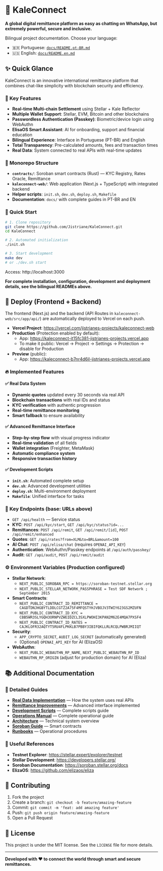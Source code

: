 # 🌿 KaleConnect

**A global digital remittance platform as easy as chatting on WhatsApp, but extremely powerful, secure and inclusive.**

Bilingual project documentation. Choose your language:

- 🇧🇷 Portuguese: [`docs/README.pt-BR.md`](docs/README.pt-BR.md)
- 🇺🇸 English: [`docs/README.en.md`](docs/README.en.md)

## ✨ Quick Glance

KaleConnect is an innovative international remittance platform that combines chat-like simplicity with blockchain security and efficiency.

### 🔗 Key Features
- **Real-time Multi-chain Settlement** using Stellar + Kale Reflector
- **Multiple Wallet Support**: Stellar, EVM, Bitcoin and other blockchains
- **Passwordless Authentication (Passkey)**: Biometric/device login using WebAuthn
- **ElisaOS Smart Assistant**: AI for onboarding, support and financial education
- **Bilingual Experience**: Interface in Portuguese (PT-BR) and English
- **Total Transparency**: Pre-calculated amounts, fees and transaction times
- **Real Data**: System connected to real APIs with real-time updates

### 📁 Monorepo Structure
- **`contracts/`**: Soroban smart contracts (Rust) — KYC Registry, Rates Oracle, Remittance
- **`kaleconnect-web/`**: Web application (Next.js + TypeScript) with integrated backend
- **Helper scripts**: `init.sh`, `dev.sh`, `deploy.sh`, `Makefile`
- **Documentation**: `docs/` with complete guides in PT-BR and EN

### 🚀 Quick Start
```bash
# 1. Clone repository
git clone https://github.com/Jistriane/KaleConnect.git
cd KaleConnect

# 2. Automated initialization
./init.sh

# 3. Start development
make dev
# or ./dev.sh start
```

Access: http://localhost:3000

**For complete installation, configuration, development and deployment details, see the bilingual READMEs above.**

## 🚀 Deploy (Frontend + Backend)

The frontend (Next.js) and the backend (API Routes in `kaleconnect-web/src/app/api/`) are automatically deployed to Vercel on each push.

- **Vercel Project**: https://vercel.com/jistrianes-projects/kaleconnect-web
- **Production** (Protection enabled by default):
  - App: https://kaleconnect-it15fc381-jistrianes-projects.vercel.app
  - To make it public: Vercel → Project → Settings → Protection → disable for Production
- **Preview** (public):
  - App: https://kaleconnect-b7nr4d6il-jistrianes-projects.vercel.app

### 🔥 Implemented Features

#### ✅ Real Data System
- **Dynamic quotes** updated every 30 seconds via real API
- **Blockchain transactions** with real IDs and status
- **KYC verification** with authentic progression
- **Real-time remittance monitoring**
- **Smart fallback** to ensure availability

#### ✅ Advanced Remittance Interface
- **Step-by-step flow** with visual progress indicator
- **Real-time validation** of all fields
- **Wallet integration** (Freighter, MetaMask)
- **Automatic compliance system**
- **Responsive transaction history**

#### ✅ Development Scripts
- **`init.sh`**: Automated complete setup
- **`dev.sh`**: Advanced development utilities
- **`deploy.sh`**: Multi-environment deployment
- **`Makefile`**: Unified interface for tasks

### 🔌 Key Endpoints (base: URLs above)
- `GET /api/health` — Service status
- **KYC**: `POST /api/kyc/start`, `GET /api/kyc/status?id=...`
- **Remittances**: `POST /api/remit`, `GET /api/remit/[id]`, `POST /api/remit/enhanced`
- **Quotes**: `GET /api/rates?from=XLM&to=BRL&amount=100`
- **AI Chat**: `POST /api/elisa/chat` (requires `OPENAI_API_KEY`)
- **Authentication**: WebAuthn/Passkey endpoints at `/api/auth/passkey/`
- **Audit**: `GET /api/audit`, `POST /api/remit/audit`

### ⚙️ Environment Variables (Production configured)
- **Stellar Network**:
  - `NEXT_PUBLIC_SOROBAN_RPC = https://soroban-testnet.stellar.org`
  - `NEXT_PUBLIC_STELLAR_NETWORK_PASSPHRASE = Test SDF Network ; September 2015`
- **Smart Contracts**:
  - `NEXT_PUBLIC_CONTRACT_ID_REMITTANCE = CAGDTDNJHGBYTLDDLCGTZ2A75F4MFQSTYHJVBOJV3TWIY623GS2MZUFN`
  - `NEXT_PUBLIC_CONTRACT_ID_KYC = CBB5WR3SLYGQH3ORNPVZWEIDZCL3SXLPWOHI3KPAN2M62E4MQA7PXSF4`
  - `NEXT_PUBLIC_CONTRACT_ID_RATES = CAJKLOFR32AQTYT5RU4FLPKKLB7PBBY3IBIFQKLLRLRCQLPWBRJMIIQT`
- **Security**:
  - `APP_CRYPTO_SECRET`, `AUDIT_LOG_SECRET` (automatically generated)
  - (Optional) `OPENAI_API_KEY` for AI (ElizaOS)
- **WebAuthn**:
  - `NEXT_PUBLIC_WEBAUTHN_RP_NAME`, `NEXT_PUBLIC_WEBAUTHN_RP_ID`
  - `WEBAUTHN_RP_ORIGIN` (adjust for production domain) for AI (Eliza)

## 📚 Additional Documentation

### 📄 Detailed Guides
- [**Real Data Implementation**](REAL_DATA_IMPLEMENTATION.md) — How the system uses real APIs
- [**Remittance Improvements**](REMITTANCE_IMPROVEMENTS.md) — Advanced interface implemented
- [**Development Scripts**](SCRIPTS.md) — Complete scripts guide
- [**Operations Manual**](docs/MANUAL.en.md) — Complete operational guide
- [**Architecture**](docs/ARCHITECTURE.en.md) — Technical system overview
- [**Soroban Guide**](docs/SOROBAN_GUIDE.en.md) — Smart contracts
- [**Runbooks**](docs/RUNBOOKS.en.md) — Operational procedures

### 🔗 Useful References
- **Testnet Explorer**: https://stellar.expert/explorer/testnet
- **Stellar Development**: https://developers.stellar.org/
- **Soroban Documentation**: https://soroban.stellar.org/docs
- **ElizaOS**: https://github.com/elizaos/eliza

## 🤝 Contributing

1. Fork the project
2. Create a branch: `git checkout -b feature/amazing-feature`
3. Commit: `git commit -m 'feat: add amazing feature'`
4. Push: `git push origin feature/amazing-feature`
5. Open a Pull Request

## 📄 License

This project is under the MIT license. See the `LICENSE` file for more details.

---

**Developed with ❤️ to connect the world through smart and secure remittances.**
